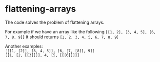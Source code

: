 # flattening-arrays


The code solves the problem of flattening arrays.
  
For example if we have an array like the following
`[[1, 2], [3, 4, 5], [6, 7, 8, 9]]` it should returns `[1, 2, 3, 4, 5, 6, 7, 8, 9]`

Another examples:  
`[[[1, [2]], [3, 4, 5]], [6, [7, [8]], 9]]`   
`[[1, [2, [[3]]]], 4, [5, [[[6]]]]]`